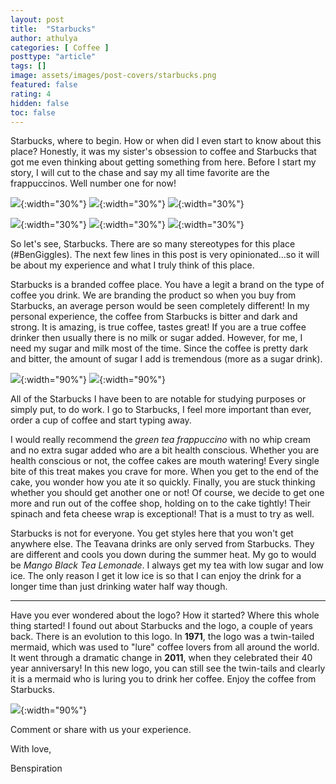 ```yaml
---
layout: post
title:  "Starbucks"
author: athulya
categories: [ Coffee ]
posttype: "article"
tags: []
image: assets/images/post-covers/starbucks.png
featured: false
rating: 4
hidden: false
toc: false
---
```


Starbucks, where to begin. How or when did I even start to know about this place? Honestly, it was my sister's obsession to coffee and Starbucks that got me even thinking about getting something from here. Before I start my story, I will cut to the chase and say my all time favorite are the frappuccinos. Well number one for now!

![](/assets/images/starbucks/20171027_190459.jpg){:width="30%"}
![](/assets/images/starbucks/20171027_190458.jpg){:width="30%"}
![](/assets/images/starbucks/20171027_190455.jpg){:width="30%"}

![](/assets/images/starbucks/20171027_190415.jpg){:width="30%"}
![](/assets/images/starbucks/20171027_190307.jpg){:width="30%"}
![](/assets/images/starbucks/20171027_190309.jpg){:width="30%"}

So let's see, Starbucks. There are so many stereotypes for this place (#BenGiggles). The next few lines in this post is very opinionated...so it will be about my experience and what I truly think of this place.

Starbucks is a branded coffee place. You have a legit a brand on the type of coffee you drink. We are branding the product so when you buy from Starbucks, an average person would be seen completely different! In my personal experience, the coffee from Starbucks is bitter and dark and strong. It is amazing, is true coffee, tastes great! If you are a true coffee drinker then usually there is no milk or sugar added. However, for me, I need my sugar and milk most of the time. Since the coffee is pretty dark and bitter, the amount of sugar I add is tremendous (more as a sugar drink).

![](/assets/images/starbucks/20161102_160128.jpg){:width="90%"}
![](/assets/images/starbucks/DSC_0128.JPG.jpg){:width="90%"}

 All of the Starbucks I have been to are notable for studying purposes or simply put, to do work. I go to Starbucks, I feel more important than ever, order a cup of coffee and start typing away.

 

I would really recommend the *green tea frappuccino* with no whip cream and no extra sugar added who are a bit health conscious. Whether you are health conscious or not, the coffee cakes are mouth watering! Every single bite of this treat makes you crave for more. When you get to the end of the cake, you wonder how you ate it so quickly. Finally, you are stuck thinking whether you should get another one or not! Of course, we decide to get one more and run out of the coffee shop, holding on to the cake tightly! Their spinach and feta cheese wrap is exceptional! That is a must to try as well.

 

Starbucks is not for everyone. You get styles here that you won't get anywhere else. The Teavana drinks are only served from Starbucks. They are different and cools you down during the summer heat. My go to would be *Mango Black Tea Lemonade*. I always get my tea with low sugar and low ice. The only reason I get it low ice is so that I can enjoy the drink for a longer time than just drinking water half way though.

***

Have you ever wondered about the logo? How it started? Where this whole thing started! I found out about Starbucks and the logo, a couple of years back. There is an evolution to this logo. In **1971**, the logo was a twin-tailed mermaid, which was used to "lure" coffee lovers from all around the world. It went through a dramatic change in **2011**, when they celebrated their 40 year anniversary! In this new logo, you can still see the twin-tails and clearly it is a mermaid who is luring you to drink her coffee. Enjoy the coffee from Starbucks.

![](/assets/images/starbucks/starbucks_red.PNG.png){:width="90%"}

Comment or share with us your experience.

With love,

Benspiration

